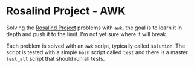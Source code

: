 Rosalind Project - AWK
======================

Solving the [Rosalind Project](http://rosalind.info) problems with `awk`, the
goal is to learn it in depth and push it to the limit. I'm not yet sure where
it will break.

Each problem is solved with an `awk` script, typically called `solution`.  The
script is tested with a simple `bash` script called `test` and there is a master
`test_all` script that should run all tests.

